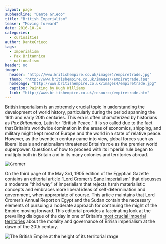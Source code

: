 ```yaml
---
layout: page
subheadline: "Dante Grieco"
title: "British Imperialism"
teaser: "Moving forward"
date: 2016-10-24
categories:
  - curiosities
author: DanteGrieco
tags:
  - Imperialism
  - Pax Britannica
  - nationalism
header: no
image:
  header: "http://www.britishempire.co.uk/images4/empiretrade.jpg"
  thumb: "http://www.britishempire.co.uk/images4/empiretrade.jpg"
  homepage: "http://www.britishempire.co.uk/images4/empiretrade.jpg"
  caption: Painting by Hugh Williams
  link: "http://www.britishempire.co.uk/resource/empiretrade.htm"
---
```

[British imperialism](http://www.historyworld.net/wrldhis/PlainTextHistories.asp?ParagraphID=hkl) is an extremely crucial topic in understanding the development of world history, particularly during the period spanning the 19th and early 20th centuries. This era is often characterized by historians as *Pax Britannica*, Latin for “British Peace.” It is so called due to the fact that Britain’s worldwide domination in the areas of economics, shipping, and military might kept most of Europe and the world in a state of relative peace. However, as the twentieth century came into view, global forces such as liberal ideals and nationalism threatened Britain’s role as the premier world superpower. Questions of how to proceed with its imperial rule began to multiply both in Britain and in its many colonies and territories abroad.

![Cromer](https://github.com/dig-eg-gaz/dig-eg-gaz.github.io/images/blog-images/cromer-sane-imperialism.png?raw=true)

On the third page of the May 3rd, 1905 edition of the Egyptian Gazette contains an editorial article [“Lord Cromer’s Sane Imperialism”](http://biography.yourdictionary.com/1st-earl-of-cromer) that discusses a moderate “third way” of imperialism that rejects harsh materialistic concepts and embraces more liberal ideas of self-determination and government, when appropriate of course. This article maintains that Lord Cromer’s Annual Report on Egypt and the Sudan contain the necessary elements of pursuing a moderate approach for continuing the might of the Empire moving forward. This editorial provides a fascinating look at the prevailing dialogue of the day in one of Britain’s [most crucial imperial territories](http://www.britishempire.co.uk/maproom/egypt.htm) about the morality and governance of British imperialism at the dawn of the 20th century.

![The British Empire at the height of its territorial range](http://static.newworldencyclopedia.org/4/48/Map_of_the_British_Empire_in_the_1920%27s.png)
